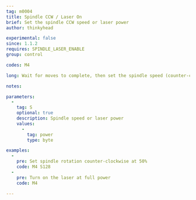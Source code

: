 ```yaml
---
tag: m0004
title: Spindle CCW / Laser On
brief: Set the spindle CCW speed or laser power
author: thinkyhead

experimental: false
since: 1.1.2
requires: SPINDLE_LASER_ENABLE
group: control

codes: M4

long: Wait for moves to complete, then set the spindle speed (counter-clockwise) or laser power.

notes:

parameters:
  -
    tag: S
    optional: true
    description: Spindle speed or laser power
    values:
      -
        tag: power
        type: byte

examples:
  -
    pre: Set spindle rotation counter-clockwise at 50%
    code: M4 S128
  -
    pre: Turn on the laser at full power
    code: M4

---
```

